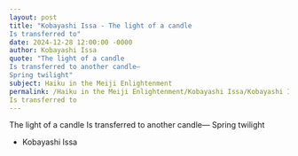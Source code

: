 ```yaml
---
layout: post
title: "Kobayashi Issa - The light of a candle
Is transferred to"
date: 2024-12-28 12:00:00 -0000
author: Kobayashi Issa
quote: "The light of a candle
Is transferred to another candle—
Spring twilight"
subject: Haiku in the Meiji Enlightenment
permalink: /Haiku in the Meiji Enlightenment/Kobayashi Issa/Kobayashi Issa - The light of a candle
Is transferred to
---
```


The light of a candle
Is transferred to another candle—
Spring twilight

- Kobayashi Issa
